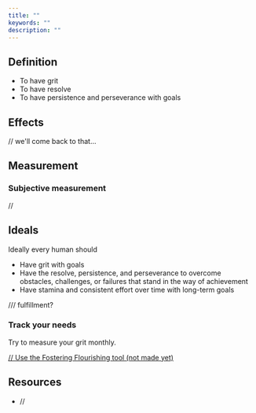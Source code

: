 ```yaml
---
title: ""
keywords: ""
description: ""
---
```


## Definition

- To have grit
- To have resolve
- To have persistence and perseverance with goals

## Effects

// we'll come back to that...

## Measurement

### Subjective measurement

//

## Ideals

Ideally every human should

- Have grit with goals
- Have the resolve, persistence, and perseverance to overcome obstacles, challenges, or failures that stand in the way of achievement
- Have stamina and consistent effort over time with long-term goals

/// fulfillment?

### Track your needs

Try to measure your grit monthly.

[// Use the Fostering Flourishing tool (not made yet)](#/)

## Resources

- //
